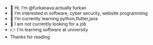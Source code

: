 - 👋 Hi, I’m @furkanava actually furkan
- 👀 I’m interested in software, cyber security, website programming
- 🌱 I’m currently learning python,flutter,java
- 💞️ I am not currently looking for a job
- 👉 I'm learning software at university
-  Thanks for reading

<!---
furkanava/furkanava is a ✨ special ✨ repository because its `README.md` (this file) appears on your GitHub profile.
You can click the Preview link to take a look at your changes.
--->
